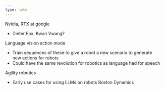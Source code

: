 ```yaml
---
type: note
---
```

Nvidia, RTX at google 
- Dieter Fox, Kwan Vwang?

Language vision action mode
- Train sequences of these to give a robot a new scenario to generate new actions for robots
- Could have the same revolution for robotics as language had for speech


Agility robotics
- Early use cases for using LLMs on robots
Boston Dynamics

